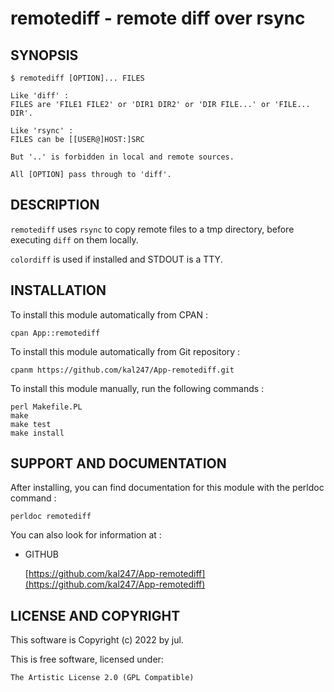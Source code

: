 remotediff - remote diff over rsync
===================================

SYNOPSIS
--------

    $ remotediff [OPTION]... FILES

    Like 'diff' :
    FILES are 'FILE1 FILE2' or 'DIR1 DIR2' or 'DIR FILE...' or 'FILE... DIR'.

    Like 'rsync' :
    FILES can be [[USER@]HOST:]SRC

    But '..' is forbidden in local and remote sources.

    All [OPTION] pass through to 'diff'.


DESCRIPTION
-----------

`remotediff` uses `rsync` to copy remote files to a tmp directory, before
executing `diff` on them locally.

`colordiff` is used if installed and STDOUT is a TTY.


INSTALLATION
------------

To install this module automatically from CPAN :

    cpan App::remotediff

To install this module automatically from Git repository :

    cpanm https://github.com/kal247/App-remotediff.git

To install this module manually, run the following commands :

    perl Makefile.PL
    make     
    make test
    make install


SUPPORT AND DOCUMENTATION
-------------------------

After installing, you can find documentation for this module with the
perldoc command :

    perldoc remotediff

You can also look for information at :

- GITHUB

    [https://github.com/kal247/App-remotediff](https://github.com/kal247/App-remotediff)


LICENSE AND COPYRIGHT
---------------------

This software is Copyright (c) 2022 by jul.

This is free software, licensed under:

    The Artistic License 2.0 (GPL Compatible)
